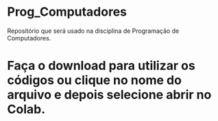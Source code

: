 # Prog_Computadores
Repositório que será usado na disciplina de Programação de Computadores.
# Faça o download para utilizar os códigos ou clique no nome do arquivo e depois selecione abrir no Colab.
